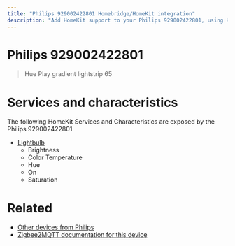 ```yaml
---
title: "Philips 929002422801 Homebridge/HomeKit integration"
description: "Add HomeKit support to your Philips 929002422801, using Homebridge, Zigbee2MQTT and homebridge-z2m."
---
```

<!---
This file has been GENERATED using src/docgen/docgen.ts
DO NOT EDIT THIS FILE MANUALLY!
-->
# Philips 929002422801
> Hue Play gradient lightstrip 65


# Services and characteristics
The following HomeKit Services and Characteristics are exposed by
the Philips 929002422801

* [Lightbulb](../../light.md)
  * Brightness
  * Color Temperature
  * Hue
  * On
  * Saturation


# Related
* [Other devices from Philips](../index.md#philips)
* [Zigbee2MQTT documentation for this device](https://www.zigbee2mqtt.io/devices/929002422801.html)
